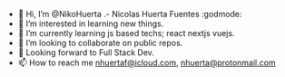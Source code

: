 - 👋 Hi, I’m @NikoHuerta .- Nicolas Huerta Fuentes :godmode:
- 👀 I’m interested in learning new things.
- 🌱 I’m currently learning js based techs; react nextjs vuejs.
- 💞️ I’m looking to collaborate on public repos.
- 👀 Looking forward to Full Stack Dev.
- 📫 How to reach me nhuertaf@icloud.com, nhuerta@protonmail.com

<!---
NikoHuerta/NikoHuerta is a ✨ special ✨ repository because its `README.md` (this file) appears on your GitHub profile.
You can click the Preview link to take a look at your changes.
--->

